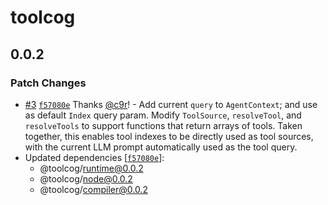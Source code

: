 # toolcog

## 0.0.2

### Patch Changes

- [#3](https://github.com/toolcog/toolcog/pull/3) [`f57080e`](https://github.com/toolcog/toolcog/commit/f57080e99a41fc8484ea46bd3c49a73cad01c996) Thanks [@c9r](https://github.com/c9r)! - Add current `query` to `AgentContext`; and use as default `Index` query param.
  Modify `ToolSource`, `resolveTool`, and `resolveTools` to support functions
  that return arrays of tools. Taken together, this enables tool indexes to be
  directly used as tool sources, with the current LLM prompt automatically used
  as the tool query.
- Updated dependencies [[`f57080e`](https://github.com/toolcog/toolcog/commit/f57080e99a41fc8484ea46bd3c49a73cad01c996)]:
  - @toolcog/runtime@0.0.2
  - @toolcog/node@0.0.2
  - @toolcog/compiler@0.0.2
